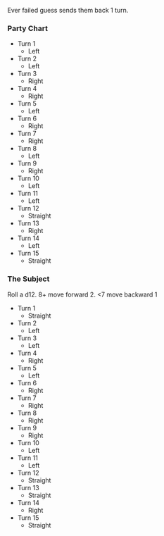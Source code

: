 Ever failed guess sends them back 1 turn.
### Party Chart
- Turn 1
	- Left
- Turn 2
	- Left
- Turn 3
	- Right
- Turn 4
	- Right
- Turn 5
	- Left
- Turn 6
	- Right
- Turn 7
	- Right
- Turn 8
	- Left
- Turn 9
	- Right
- Turn 10
	- Left
- Turn 11
	- Left
- Turn 12
	- Straight
- Turn 13
	- Right
- Turn 14
	- Left
- Turn 15
	- Straight

### The Subject
Roll a d12. 8+ move forward 2. <7 move backward 1
- Turn 1
	- Straight
- Turn 2
	- Left
- Turn 3
	- Left
- Turn 4
	- Right
- Turn 5
	- Left
- Turn 6
	- Right
- Turn 7
	- Right
- Turn 8
	- Right
- Turn 9
	- Right
- Turn 10
	- Left
- Turn 11
	- Left
- Turn 12
	- Straight
- Turn 13
	- Straight
- Turn 14
	- Right
- Turn 15
	- Straight
